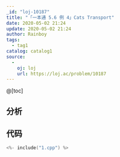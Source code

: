 ```yaml
---
_id: "loj-10187"
title: "「一本通 5.6 例 4」Cats Transport"
date: 2020-05-02 21:24
update: 2020-05-02 21:24
author: Rainboy
tags:
  - tag1
catalog: catalog1
source: 
  - 
    oj: loj
    url: https://loj.ac/problem/10187
---
```



@[toc]
## 分析



## 代码

```c
<%- include("1.cpp") %>
```
